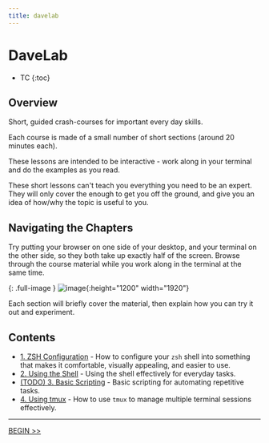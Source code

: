 ```yaml
---
title: davelab
---
```

# DaveLab

- TC
{:toc}

## Overview

Short, guided crash-courses for important every day skills.

Each course is made of a small number of short sections (around 20 minutes each).

These lessons are intended to be interactive - work along in your terminal and do the examples as you read.

These short lessons can't teach you everything you need to be an expert. They will only cover the enough to get you off the ground, and give you an idea of how/why the topic is useful to you.

## Navigating the Chapters

Try putting your browser on one side of your desktop, and your terminal on the other side, so they both take up exactly half of the screen. Browse through the course material while you work along in the terminal at the same time.

{: .full-image }
![image](./img/side-by-side.avif){:height="1200" width="1920"}

Each section will briefly cover the material, then explain how you can try it out and experiment.

## Contents

- [1. ZSH Configuration](./zsh_configuration) - How to configure your `zsh` shell into something that makes it comfortable, visually appealing, and easier to use.
- [2. Using the Shell](./using_the_shell) - Using the shell effectively for everyday tasks.
- [(TODO) 3. Basic Scripting](./basic_scripting) - Basic scripting for automating repetitive tasks.
- [4. Using tmux](./tmux) - How to use `tmux` to manage multiple terminal sessions effectively.

---

[BEGIN >>](./zsh_configuration)
